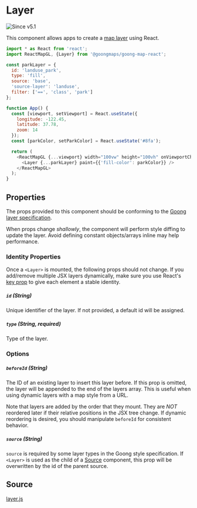 # Layer

![Since v5.1](https://img.shields.io/badge/since-v5.1-green)

This component allows apps to create a [map layer](https://docs.goong.io/style-spec/layers/) using React.

```js
import * as React from 'react';
import ReactMapGL, {Layer} from '@goongmaps/goong-map-react';

const parkLayer = {
  id: 'landuse_park',
  type: 'fill',
  source: 'base',
  'source-layer': 'landuse',
  filter: ['==', 'class', 'park']
};

function App() {
  const [viewport, setViewport] = React.useState({
    longitude: -122.45,
    latitude: 37.78,
    zoom: 14
  });
  const [parkColor, setParkColor] = React.useState('#8fa');

  return (
    <ReactMapGL {...viewport} width="100vw" height="100vh" onViewportChange={setViewport}>
      <Layer {...parkLayer} paint={{'fill-color': parkColor}} />
    </ReactMapGL>
  );
}
```

## Properties

The props provided to this component should be conforming to the [Goong layer specification](https://docs.goong.io/style-spec/layers/).

When props change *shallowly*, the component will perform style diffing to update the layer. Avoid defining constant objects/arrays inline may help performance.

### Identity Properties

Once a `<Layer>` is mounted, the following props should not change. If you add/remove multiple JSX layers dynamically, make sure you use React's [key prop](https://reactjs.org/docs/lists-and-keys.html#keys) to give each element a stable identity.

##### `id` (String)

Unique identifier of the layer. If not provided, a default id will be assigned.

##### `type` (String, required)

Type of the layer.

### Options

##### `beforeId` (String)

The ID of an existing layer to insert this layer before. If this prop is omitted, the layer will be appended to the end of the layers array. This is useful when using dynamic layers with a map style from a URL.

Note that layers are added by the order that they mount. They are *NOT* reordered later if their relative positions in the JSX tree change. If dynamic reordering is desired, you should manipulate `beforeId` for consistent behavior.

##### `source` (String)

`source` is required by some layer types in the Goong style specification. If `<Layer>` is used as the child of a [Source](/docs/api-reference/source.md) component, this prop will be overwritten by the id of the parent source.


## Source

[layer.js](https://github.com/goong-io/goong-map-react/tree/master/src/components/layer.js)


